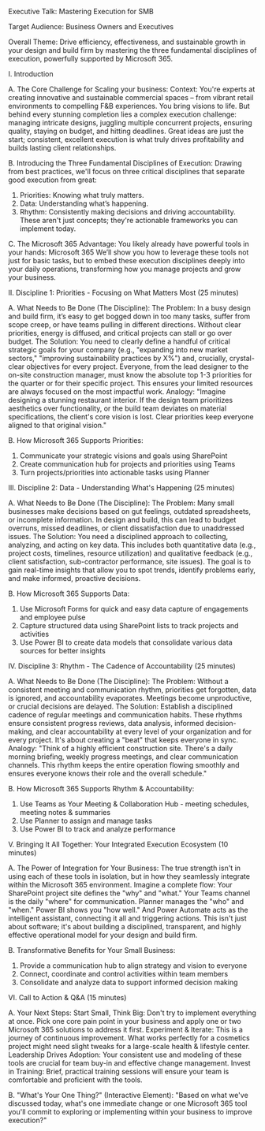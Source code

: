 Executive Talk: Mastering Execution for SMB

Target Audience: Business Owners and Executives

Overall Theme: Drive efficiency, effectiveness, and sustainable growth in your design and build firm by mastering the three fundamental disciplines of execution, powerfully supported by Microsoft 365.
 
I. Introduction

A. The Core Challenge for Scaling your business: 
Context:
You're experts at creating innovative and sustainable commercial spaces – from vibrant retail environments to compelling F&B experiences. You bring visions to life.
But behind every stunning completion lies a complex execution challenge: managing intricate designs, juggling multiple concurrent projects, ensuring quality, staying on budget, and hitting deadlines.
Great ideas are just the start; consistent, excellent execution is what truly drives profitability and builds lasting client relationships.

B. Introducing the Three Fundamental Disciplines of Execution:
Drawing from best practices, we'll focus on three critical disciplines that separate good execution from great: 
1. Priorities: Knowing what truly matters. 
2. Data: Understanding what’s happening. 
3. Rhythm: Consistently making decisions and driving accountability.
These aren't just concepts; they're actionable frameworks you can implement today.

C. The Microsoft 365 Advantage:
You likely already have powerful tools in your hands: Microsoft 365
We’ll show you how to leverage these tools not just for basic tasks, but to embed these execution disciplines deeply into your daily operations, transforming how you manage projects and grow your business.

II. Discipline 1: Priorities - Focusing on What Matters Most (25 minutes)

A. What Needs to Be Done (The Discipline):
The Problem: In a busy design and build firm, it’s easy to get bogged down in too many tasks, suffer from scope creep, or have teams pulling in different directions. Without clear priorities, energy is diffused, and critical projects can stall or go over budget.
The Solution: You need to clearly define a handful of critical strategic goals for your company (e.g., "expanding into new market sectors," "improving sustainability practices by X%") and, crucially, crystal-clear objectives for every project. Everyone, from the lead designer to the on-site construction manager, must know the absolute top 1-3 priorities for the quarter or for their specific project. This ensures your limited resources are always focused on the most impactful work.
Analogy: "Imagine designing a stunning restaurant interior. If the design team prioritizes aesthetics over functionality, or the build team deviates on material specifications, the client's core vision is lost. Clear priorities keep everyone aligned to that original vision."

B. How Microsoft 365 Supports Priorities:
1. Communicate your strategic visions and goals using SharePoint
2. Create communication hub for projects and priorities using Teams
3. Turn projects/priorities into actionable tasks using Planner

III. Discipline 2: Data - Understanding What's Happening (25 minutes)

A. What Needs to Be Done (The Discipline): 
The Problem: Many small businesses make decisions based on gut feelings, outdated spreadsheets, or incomplete information. In design and build, this can lead to budget overruns, missed deadlines, or client dissatisfaction due to unaddressed issues.
The Solution: You need a disciplined approach to collecting, analyzing, and acting on key data. This includes both quantitative data (e.g., project costs, timelines, resource utilization) and qualitative feedback (e.g., client satisfaction, sub-contractor performance, site issues). The goal is to gain real-time insights that allow you to spot trends, identify problems early, and make informed, proactive decisions.

B. How Microsoft 365 Supports Data: 
1. Use Microsoft Forms for quick and easy data capture of engagements and employee pulse
2. Capture structured data using SharePoint lists to track projects and activities
3. Use Power BI to create data models that consolidate various data sources for better insights

IV. Discipline 3: Rhythm - The Cadence of Accountability (25 minutes)

A. What Needs to Be Done (The Discipline):
The Problem: Without a consistent meeting and communication rhythm, priorities get forgotten, data is ignored, and accountability evaporates. Meetings become unproductive, or crucial decisions are delayed.
The Solution: Establish a disciplined cadence of regular meetings and communication habits. These rhythms ensure consistent progress reviews, data analysis, informed decision-making, and clear accountability at every level of your organization and for every project. It's about creating a "beat" that keeps everyone in sync.
Analogy: "Think of a highly efficient construction site. There's a daily morning briefing, weekly progress meetings, and clear communication channels. This rhythm keeps the entire operation flowing smoothly and ensures everyone knows their role and the overall schedule."

B. How Microsoft 365 Supports Rhythm & Accountability:
1. Use Teams as Your Meeting & Collaboration Hub - meeting schedules, meeting notes & summaries
2. Use Planner to assign and manage tasks
3. Use Power BI to track and analyze performance

V. Bringing It All Together: Your Integrated Execution Ecosystem (10 minutes)

A. The Power of Integration for Your Business:
The true strength isn't in using each of these tools in isolation, but in how they seamlessly integrate within the Microsoft 365 environment.
Imagine a complete flow: Your SharePoint project site defines the "why" and "what." Your Teams channel is the daily "where" for communication. Planner manages the "who" and "when." Power BI shows you "how well." And Power Automate acts as the intelligent assistant, connecting it all and triggering actions.
This isn't just about software; it's about building a disciplined, transparent, and highly effective operational model for your design and build firm.

B. Transformative Benefits for Your Small Business:
1. Provide a communication hub to align strategy and vision to everyone
2. Connect, coordinate and control activities within team members
3. Consolidate and analyze data to support informed decision making

VI. Call to Action & Q&A (15 minutes)

A. Your Next Steps:
Start Small, Think Big: Don't try to implement everything at once. Pick one core pain point in your business and apply one or two Microsoft 365 solutions to address it first.
Experiment & Iterate: This is a journey of continuous improvement. What works perfectly for a cosmetics project might need slight tweaks for a large-scale health & lifestyle center.
Leadership Drives Adoption: Your consistent use and modeling of these tools are crucial for team buy-in and effective change management.
Invest in Training: Brief, practical training sessions will ensure your team is comfortable and proficient with the tools.

B. "What's Your One Thing?" (Interactive Element):
"Based on what we've discussed today, what's one immediate change or one Microsoft 365 tool you'll commit to exploring or implementing within your business to improve execution?"
